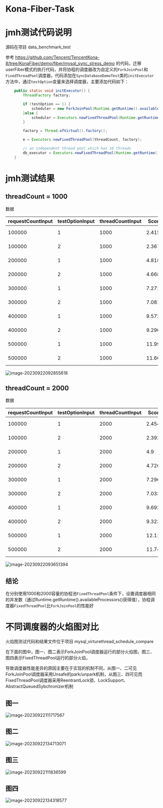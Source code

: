 # Kona-Fiber-Task
# jmh测试代码说明

源码在项目 data_benchmark_test 

参考 https://github.com/Tencent/TencentKona-8/tree/KonaFiber/demo/fiber/mysql_sync_stress_demo 的代码，迁移userFiber模式的执行代码，并将协程的调度器改为自定义的`ForkJoinPool`和`FixedThreadPool`调度器，代码添加在`SyncDatabaseDemoTest`类的`initExecutor`方法中，通过`testOption`变量来选择调度器，主要添加代码如下：

```java
    public static void initExecutor() {
        ThreadFactory factory;

        if (testOption == 1) {
            scheduler = new ForkJoinPool(Runtime.getRuntime().availableProcessors());
        }else {
            scheduler = Executors.newFixedThreadPool(Runtime.getRuntime().availableProcessors());
        }

        factory = Thread.ofVirtual().factory();

        e = Executors.newFixedThreadPool(threadCount, factory);

        // an independent thread pool which has 16 threads
        db_executor = Executors.newFixedThreadPool(Runtime.getRuntime().availableProcessors() * 2);
    }
```

# jmh测试结果

## threadCount = 1000 

数据

| requestCountInput | testOptionInput | threadCountInput | Score  | Error   | Units |
| ----------------- | --------------- | ---------------- | ------ | ------- | ----- |
| 100000            | 1               | 1000             | 2.415  | ± 0.033 | s/op  |
| 100000            | 2               | 1000             | 2.367  | ± 0.042 | s/op  |
| 200000            | 1               | 1000             | 4.818  | ± 0.066 | s/op  |
| 200000            | 2               | 1000             | 4.668  | ± 0.054 | s/op  |
| 300000            | 1               | 1000             | 7.271  | ± 0.063 | s/op  |
| 300000            | 2               | 1000             | 7.081  | ± 0.094 | s/op  |
| 400000            | 1               | 1000             | 9.572  | ± 0.173 | s/op  |
| 400000            | 2               | 1000             | 9.296  | ± 0.09  | s/op  |
| 500000            | 1               | 1000             | 11.992 | ± 0.155 | s/op  |
| 500000            | 2               | 1000             | 11.665 | ± 0.258 | s/op  |

![image-20230922092855618](image/image-20230922092855618.png)

## threadCount = 2000

数据

| requestCountInput | testOptionInput | threadCountInput | Score  | Error   | Units |
| ----------------- | --------------- | ---------------- | ------ | ------- | ----- |
| 100000            | 1               | 2000             | 2.454  | ± 0.026 | s/op  |
| 100000            | 2               | 2000             | 2.392  | ± 0.048 | s/op  |
| 200000            | 1               | 2000             | 4.9    | ± 0.056 | s/op  |
| 200000            | 2               | 2000             | 4.726  | ± 0.058 | s/op  |
| 300000            | 1               | 2000             | 7.296  | ± 0.059 | s/op  |
| 300000            | 2               | 2000             | 7.033  | ± 0.059 | s/op  |
| 400000            | 1               | 2000             | 9.692  | ± 0.062 | s/op  |
| 400000            | 2               | 2000             | 9.323  | ± 0.213 | s/op  |
| 500000            | 1               | 2000             | 12.116 | ± 0.156 | s/op  |
| 500000            | 2               | 2000             | 11.745 | ± 0.105 | s/op  |

![image-20230922093651394](image/image-20230922093651394.png)

## 结论

在分别使用1000和2000容量的协程池`FixedThreadPool`条件下，设置调度器相同的并发数（通过Runtime.getRuntime().availableProcessors()获得值），协程调度器`FixedThreadPool`比`ForkJoinPool`的性能好

# 不同调度器的火焰图对比

火焰图测试代码和结果文件位于项目 mysql_virturethread_schedule_compare

在下面的图中，图一、图二表示ForkJoinPool调度器运行的部分火焰图，图三、图四表示FixedThreadPool运行的部分火焰，

导致调度器性能差异的原因主要在于实现的机制不同，从图一、二可见ForkJoinPool调度器采用Unsafe的park/unpark机制，从图三、四可见而FixedThreadPool调度器采用ReentrantLock锁、LockSupport、AbstractQueuedSybchronizer机制

## 图一

![image-20230922111717567](image/image-20230922111717567.png)

## 图二

![image-20230922134713071](image/image-20230922134713071.png)

## 图三

![image-20230922111836599](image/image-20230922111836599.png)

## 图四

![image-20230922134318577](image/image-20230922134318577.png)

